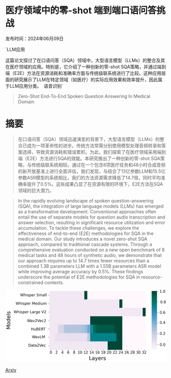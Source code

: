 # 医疗领域中的零-shot 端到端口语问答挑战

发布时间：2024年06月09日

`LLM应用

这篇论文探讨了在口语问答（SQA）领域中，大型语言模型（LLMs）的整合及其在医疗领域的应用。特别是，它介绍了一种创新的零-shot SQA策略，并通过端到端（E2E）方法在资源消耗和准确率方面与传统级联系统进行了比较。这种应用层面的研究展示了LLM在特定领域（如医疗）的实际应用效果和效率提升，因此属于LLM应用分类。` `语音识别`

> Zero-Shot End-To-End Spoken Question Answering In Medical Domain

# 摘要

> 在口语问答（SQA）领域迅速演变的背景下，大型语言模型（LLMs）的整合已成为一项革命性的进步。传统方法常需分别使用模型处理音频转录和答案选择，导致资源消耗和错误累积。为此，我们探索了在医疗领域采用端到端（E2E）方法进行SQA的效能。本研究推出了一种创新的零-shot SQA策略，与传统级联系统相较。通过在一个包含8项医疗任务和48小时合成音频的新开放基准上进行全面评估，我们发现，与结合了13亿参数LLM和15.5亿参数ASR模型的系统相比，我们的方法资源需求降低了14.7倍，同时平均准确率提升了0.5%。这些成果凸显了在资源有限的环境下，E2E方法在SQA领域的巨大潜力。

> In the rapidly evolving landscape of spoken question-answering (SQA), the integration of large language models (LLMs) has emerged as a transformative development. Conventional approaches often entail the use of separate models for question audio transcription and answer selection, resulting in significant resource utilization and error accumulation. To tackle these challenges, we explore the effectiveness of end-to-end (E2E) methodologies for SQA in the medical domain. Our study introduces a novel zero-shot SQA approach, compared to traditional cascade systems. Through a comprehensive evaluation conducted on a new open benchmark of 8 medical tasks and 48 hours of synthetic audio, we demonstrate that our approach requires up to 14.7 times fewer resources than a combined 1.3B parameters LLM with a 1.55B parameters ASR model while improving average accuracy by 0.5\%. These findings underscore the potential of E2E methodologies for SQA in resource-constrained contexts.

![医疗领域中的零-shot 端到端口语问答挑战](../../../paper_images/2406.05876/oldLayersWeights-Heatmap-CumulativeSum-2.png)

[Arxiv](https://arxiv.org/abs/2406.05876)